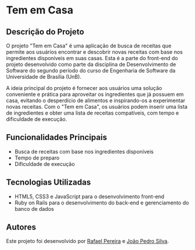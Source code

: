 # Tem em Casa

## Descrição do Projeto

O projeto "Tem em Casa" é uma aplicação de busca de receitas que permite aos usuários encontrar e descobrir novas receitas com base nos ingredientes disponíveis em suas casas. Esta é a parte do front-end do projeto desenvolvido como parte da disciplina de Desenvolvimento de Software do segundo período do curso de Engenharia de Software da Universidade de Brasília (UnB).

A ideia principal do projeto é fornecer aos usuários uma solução conveniente e prática para aproveitar os ingredientes que já possuem em casa, evitando o desperdício de alimentos e inspirando-os a experimentar novas receitas. Com o "Tem em Casa", os usuários podem inserir uma lista de ingredientes e obter uma lista de receitas compatíveis, com tempo e dificuldade de execução.

## Funcionalidades Principais

- Busca de receitas com base nos ingredientes disponíveis
- Tempo de preparo
- Dificuldade de execução

## Tecnologias Utilizadas

- HTML5, CSS3 e JavaScript para o desenvolvimento front-end
- Ruby on Rails para o desenvolvimento do back-end e gerenciamento do banco de dados


## Autores

Este projeto foi desenvolvido por [Rafael Pereira](https://github.com/rafgpereira) e [João Pedro Silva](https://github.com/JoaoPedrosilvaSousa).
